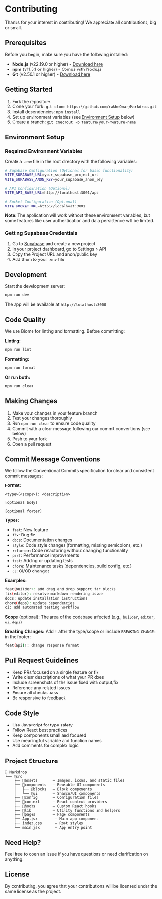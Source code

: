 # Contributing

Thanks for your interest in contributing! We appreciate all contributions, big or small.

## Prerequisites

Before you begin, make sure you have the following installed:

- **Node.js** (v22.19.0 or higher) - [Download here](https://nodejs.org/)
- **npm** (v11.5.1 or higher) - Comes with Node.js
- **Git** (v2.50.1 or higher) - [Download here](https://git-scm.com/)

## Getting Started

1. Fork the repository
2. Clone your fork: `git clone https://github.com/rakheOmar/Markdrop.git`
3. Install dependencies: `npm install`
4. Set up environment variables (see [Environment Setup](#environment-setup) below)
5. Create a branch: `git checkout -b feature/your-feature-name`

## Environment Setup

### Required Environment Variables

Create a `.env` file in the root directory with the following variables:

```bash
# Supabase Configuration (Optional for basic functionality)
VITE_SUPABASE_URL=your_supabase_project_url
VITE_SUPABASE_ANON_KEY=your_supabase_anon_key

# API Configuration (Optional)
VITE_API_BASE_URL=http://localhost:3001/api

# Socket Configuration (Optional)
VITE_SOCKET_URL=http://localhost:3001
```

**Note:** The application will work without these environment variables, but some features like user authentication and data persistence will be limited.

### Getting Supabase Credentials

1. Go to [Supabase](https://supabase.com) and create a new project
2. In your project dashboard, go to Settings > API
3. Copy the Project URL and anon/public key
4. Add them to your `.env` file

## Development

Start the development server:

```bash
npm run dev
```

The app will be available at `http://localhost:3000`

## Code Quality

We use Biome for linting and formatting. Before committing:

**Linting:**

```bash
npm run lint
```

**Formatting:**

```bash
npm run format
```

**Or run both:**

```bash
npm run clean
```

## Making Changes

1. Make your changes in your feature branch
2. Test your changes thoroughly
3. Run `npm run clean` to ensure code quality
4. Commit with a clear message following our commit conventions (see below)
5. Push to your fork
6. Open a pull request

## Commit Message Conventions

We follow the Conventional Commits specification for clear and consistent commit messages:

**Format:**

```
<type>(<scope>): <description>

[optional body]

[optional footer]
```

**Types:**

- `feat`: New feature
- `fix`: Bug fix
- `docs`: Documentation changes
- `style`: Code style changes (formatting, missing semicolons, etc.)
- `refactor`: Code refactoring without changing functionality
- `perf`: Performance improvements
- `test`: Adding or updating tests
- `chore`: Maintenance tasks (dependencies, build config, etc.)
- `ci`: CI/CD changes

**Examples:**

```bash
feat(builder): add drag and drop support for blocks
fix(editor): resolve markdown rendering issue
docs: update installation instructions
chore(deps): update dependencies
ci: add automated testing workflow
```

**Scope** (optional): The area of the codebase affected (e.g., `builder`, `editor`, `ui`, `deps`)

**Breaking Changes:**
Add `!` after the type/scope or include `BREAKING CHANGE:` in the footer:

```bash
feat(api)!: change response format
```

## Pull Request Guidelines

- Keep PRs focused on a single feature or fix
- Write clear descriptions of what your PR does
- Include screenshots of the issue fixed with output/fix
- Reference any related issues
- Ensure all checks pass
- Be responsive to feedback

## Code Style

- Use Javascript for type safety
- Follow React best practices
- Keep components small and focused
- Use meaningful variable and function names
- Add comments for complex logic

## Project Structure

```
📁 Markdrop
└── 📁src
    ├── 📁assets       — Images, icons, and static files
    ├── 📁components   — Reusable UI components
    │   ├── 📁blocks   — Block components
    │   └── 📁ui       — Shadcn/UI components
    ├── 📁config       — Configuration files
    ├── 📁context      — React context providers
    ├── 📁hooks        — Custom React hooks
    ├── 📁lib          — Utility functions and helpers
    ├── 📁pages        — Page components
    ├── App.jsx        — Main app component
    ├── index.css      — Root styles
    └── main.jsx       — App entry point
```

## Need Help?

Feel free to open an issue if you have questions or need clarification on anything.

## License

By contributing, you agree that your contributions will be licensed under the same license as the project.
